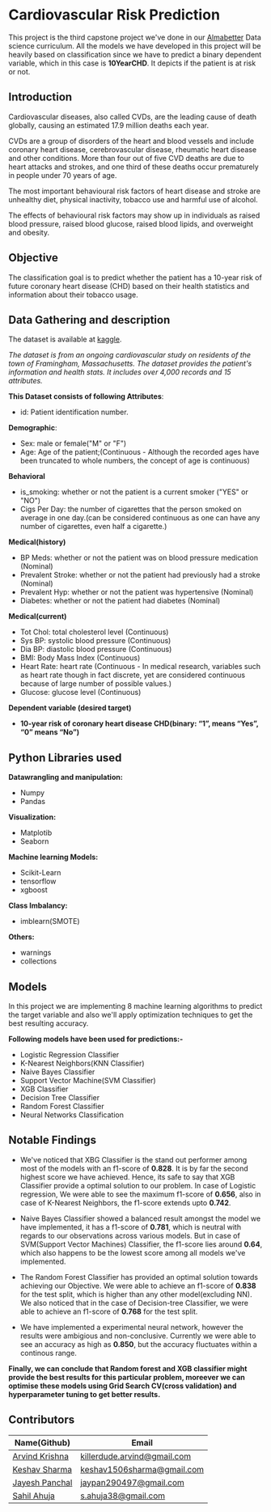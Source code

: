 # **Cardiovascular Risk Prediction**

This project is the third capstone project we've done in our [Almabetter](https://almabetter.com) Data science curriculum. All the models we have developed in this project will be heavily based on classification since we have to predict a binary dependent variable, which in this case is **10YearCHD**. It depicts if the patient is at risk or not.

## **Introduction**

Cardiovascular diseases, also called CVDs, are the leading cause of death globally, causing an estimated 17.9 million deaths each year.

CVDs are a group of disorders of the heart and blood vessels and include coronary heart disease, cerebrovascular disease, rheumatic heart disease and other conditions. More than four out of five CVD deaths are due to heart attacks and strokes, and one third of these deaths occur prematurely in people under 70 years of age.

The most important behavioural risk factors of heart disease and stroke are unhealthy diet, physical inactivity, tobacco use and harmful use of alcohol.

The effects of behavioural risk factors may show up in individuals as raised blood pressure, raised blood glucose, raised blood lipids, and overweight and obesity.

## **Objective**
The classification goal is to predict whether the patient has a 10-year risk of future coronary heart disease (CHD) based on their health statistics and information about their tobacco usage.

## **Data Gathering and description**

The dataset is available at [kaggle](https://www.kaggle.com/).

*The dataset is from an ongoing cardiovascular study on residents of the town of Framingham, Massachusetts. The dataset provides the patient's information and health stats. It includes over 4,000 records and 15 attributes.*

**This Dataset consists of following Attributes**:

* id: Patient identification number.

**Demographic**:

* Sex: male or female("M" or "F")
* Age: Age of the patient;(Continuous - Although the recorded ages have been truncated to
whole numbers, the concept of age is continuous)

**Behavioral**

* is_smoking: whether or not the patient is a current smoker ("YES" or "NO")
* Cigs Per Day: the number of cigarettes that the person smoked on average in one day.(can be
considered continuous as one can have any number of cigarettes, even half a cigarette.)

**Medical(history)**

* BP Meds: whether or not the patient was on blood pressure medication (Nominal)
* Prevalent Stroke: whether or not the patient had previously had a stroke (Nominal)
* Prevalent Hyp: whether or not the patient was hypertensive (Nominal)
* Diabetes: whether or not the patient had diabetes (Nominal)

**Medical(current)**

* Tot Chol: total cholesterol level (Continuous)
* Sys BP: systolic blood pressure (Continuous)
* Dia BP: diastolic blood pressure (Continuous)
* BMI: Body Mass Index (Continuous)
* Heart Rate: heart rate (Continuous - In medical research, variables such as heart rate though in
fact discrete, yet are considered continuous because of large number of possible values.)
* Glucose: glucose level (Continuous)

**Dependent variable (desired target)**

* **10-year risk of coronary heart disease CHD(binary: “1”, means “Yes”, “0” means “No”)**

## **Python Libraries used**

**Datawrangling and manipulation:** 
* Numpy
* Pandas

**Visualization:** 
* Matplotib
* Seaborn 

**Machine learning Models:**
* Scikit-Learn
* tensorflow
* xgboost

**Class Imbalancy:**
* imblearn(SMOTE)

**Others:**
* warnings
* collections

## **Models**

In this project we are implementing 8 machine learning algorithms to predict the target variable and also we'll apply optimization techniques to get the best resulting accuracy.

**Following models have been used for predictions:-**

* Logistic Regression Classifier
* K-Nearest Neighbors(KNN Classifier)
* Naive Bayes Classifier
* Support Vector Machine(SVM Classifier)
* XGB Classifier
* Decision Tree Classifier
* Random Forest Classifier
* Neural Networks Classification

## **Notable Findings**

* We've noticed that XBG Classifier is the stand out performer among most of the models with an f1-score of __0.828__. It is by far the second highest score we have achieved. Hence, its safe to say that XGB Classifier provide a optimal solution to our problem. In case of Logistic regression, We were able to see the maximum f1-score of __0.656__, also in case of K-Nearest Neighbors, the f1-score extends upto __0.742__. 

* Naive Bayes Classifier showed a balanced result amongst the model we have implemented, it has a f1-score of __0.781__, which is neutral with regards to our observations across various models. But in case of SVM(Support Vector Machines) Classifier, the f1-score lies around __0.64__, which also happens to be the lowest score among all models we've implemented.

* The Random Forest Classifier has provided an optimal solution towards achieving our Objective. We were able to achieve an f1-score of __0.838__ for the test split, which is higher than any other model(excluding NN). We also noticed that in the case of Decision-tree Classifier, we were able to achieve an f1-score of __0.768__ for the test split.

* We have implemented a experimental neural network, however the results were ambigious and non-conclusive. Currently we were able to see an accuracy as high as **0.850**, but the accuracy fluctuates within a continous range.

**Finally, we can conclude that Random forest and XGB classifier might provide the best results for this particular problem, moreever we can optimise these models using Grid Search CV(cross validation) and hyperparameter tuning to get better results.**

## **Contributors**

|Name(Github)    |  Email   | 
|---------|-----------------|
|[Arvind Krishna](https://github.com/Arvind-krishna) |     killerdude.arvind@gmail.com    |
|[Keshav Sharma](https://github.com/Keshav1506) |    keshav1506sharma@gmail.com    |
|[Jayesh Panchal](https://github.com/Jayesh-Panchal) |     jaypan290497@gmail.com    |
|[Sahil Ahuja](https://github.com/saahilahujaa) |     s.ahuja38@gmail.com    |
